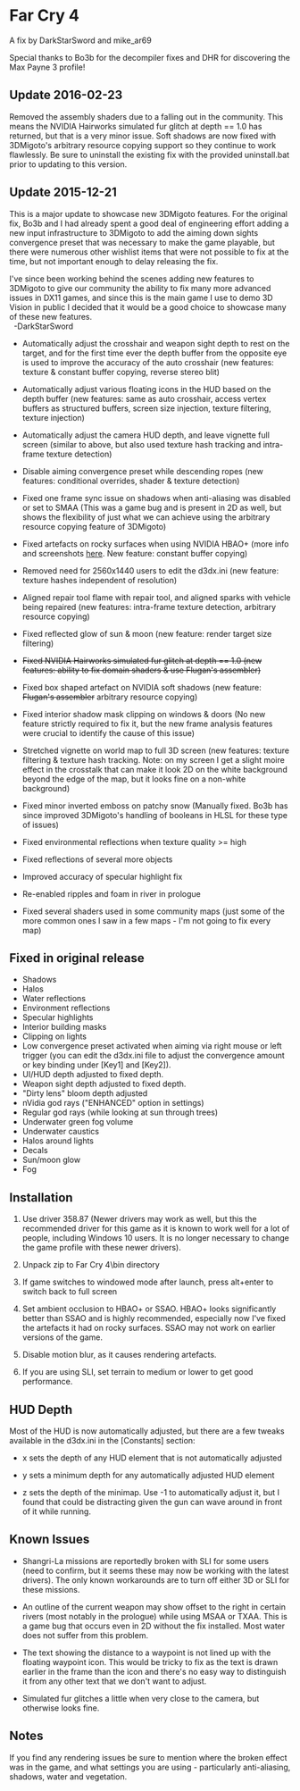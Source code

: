 Far Cry 4
=========

A fix by DarkStarSword and mike_ar69

Special thanks to Bo3b for the decompiler fixes and DHR for discovering the Max
Payne 3 profile!

Update 2016-02-23
-----------------
Removed the assembly shaders due to a falling out in the community. This means
the NVIDIA Hairworks simulated fur glitch at depth == 1.0 has returned, but
that is a very minor issue. Soft shadows are now fixed with 3DMigoto's
arbitrary resource copying support so they continue to work flawlessly. Be sure
to uninstall the existing fix with the provided uninstall.bat prior to updating
to this version.

Update 2015-12-21
-----------------
This is a major update to showcase new 3DMigoto features. For the original fix,
Bo3b and I had already spent a good deal of engineering effort adding a new
input infrastructure to 3DMigoto to add the aiming down sights convergence
preset that was necessary to make the game playable, but there were numerous
other wishlist items that were not possible to fix at the time, but not
important enough to delay releasing the fix.

I've since been working behind the scenes adding new features to 3DMigoto to
give our community the ability to fix many more advanced issues in DX11 games,
and since this is the main game I use to demo 3D Vision in public I decided
that it would be a good choice to showcase many of these new features.  
&nbsp;&nbsp;-DarkStarSword

- Automatically adjust the crosshair and weapon sight depth to rest on the
  target, and for the first time ever the depth buffer from the opposite eye is
  used to improve the accuracy of the auto crosshair (new features: texture &
  constant buffer copying, reverse stereo blit)

- Automatically adjust various floating icons in the HUD based on the depth
  buffer (new features: same as auto crosshair, access vertex buffers as
  structured buffers, screen size injection, texture filtering, texture
  injection)

- Automatically adjust the camera HUD depth, and leave vignette full screen
  (similar to above, but also used texture hash tracking and intra-frame
  texture detection)

- Disable aiming convergence preset while descending ropes (new features:
  conditional overrides, shader & texture detection)

- Fixed one frame sync issue on shadows when anti-aliasing was disabled or set
  to SMAA (This was a game bug and is present in 2D as well, but shows the
  flexibility of just what we can achieve using the arbitrary resource copying
  feature of 3DMigoto)

- Fixed artefacts on rocky surfaces when using NVIDIA HBAO+ (more info and
  screenshots [here][1]. New feature: constant buffer copying)

[1]: https://forums.geforce.com/default/topic/897529/3d-hbao-normal-map-artefact-fix

- Removed need for 2560x1440 users to edit the d3dx.ini (new feature: texture
  hashes independent of resolution)

- Aligned repair tool flame with repair tool, and aligned sparks with vehicle
  being repaired (new features: intra-frame texture detection, arbitrary
  resource copying)

- Fixed reflected glow of sun & moon (new feature: render target size
  filtering)

- <del>Fixed NVIDIA Hairworks simulated fur glitch at depth == 1.0 (new features:
  ability to fix domain shaders & use Flugan's assembler)</del>

- Fixed box shaped artefact on NVIDIA soft shadows (new feature: <del>Flugan's
  assembler</del> arbitrary resource copying)

- Fixed interior shadow mask clipping on windows & doors (No new feature
  strictly required to fix it, but the new frame analysis features were crucial
  to identify the cause of this issue)

- Stretched vignette on world map to full 3D screen (new features: texture
  filtering & texture hash tracking. Note: on my screen I get a slight moire
  effect in the crosstalk that can make it look 2D on the white background
  beyond the edge of the map, but it looks fine on a non-white background)

- Fixed minor inverted emboss on patchy snow (Manually fixed. Bo3b has since
  improved 3DMigoto's handling of booleans in HLSL for these type of issues)

- Fixed environmental reflections when texture quality >= high

- Fixed reflections of several more objects

- Improved accuracy of specular highlight fix

- Re-enabled ripples and foam in river in prologue

- Fixed several shaders used in some community maps (just some of the more
  common ones I saw in a few maps - I'm not going to fix every map)

Fixed in original release
-------------------------
- Shadows
- Halos
- Water reflections
- Environment reflections
- Specular highlights
- Interior building masks
- Clipping on lights
- Low convergence preset activated when aiming via right mouse or left trigger
  (you can edit the d3dx.ini file to adjust the convergence amount or key
  binding under \[Key1\] and \[Key2\]).
- UI/HUD depth adjusted to fixed depth.
- Weapon sight depth adjusted to fixed depth.
- "Dirty lens" bloom depth adjusted
- nVidia god rays ("ENHANCED" option in settings)
- Regular god rays (while looking at sun through trees)
- Underwater green fog volume
- Underwater caustics
- Halos around lights
- Decals
- Sun/moon glow
- Fog

Installation
------------
1. Use driver 358.87 (Newer drivers may work as well, but this the recommended
   driver for this game as it is known to work well for a lot of people,
   including Windows 10 users. It is no longer necessary to change the game
   profile with these newer drivers).

2. Unpack zip to Far Cry 4\bin directory

3. If game switches to windowed mode after launch, press alt+enter to switch
   back to full screen

4. Set ambient occlusion to HBAO+ or SSAO. HBAO+ looks significantly better
   than SSAO and is highly recommended, especially now I've fixed the artefacts
   it had on rocky surfaces. SSAO may not work on earlier versions of the game.

5. Disable motion blur, as it causes rendering artefacts.

6. If you are using SLI, set terrain to medium or lower to get good
   performance.

HUD Depth
---------
Most of the HUD is now automatically adjusted, but there are a few tweaks
available in the d3dx.ini in the [Constants] section:

- x sets the depth of any HUD element that is not automatically adjusted

- y sets a minimum depth for any automatically adjusted HUD element

- z sets the depth of the minimap. Use -1 to automatically adjust it, but I
  found that could be distracting given the gun can wave around in front of it
  while running.

Known Issues
------------
- Shangri-La missions are reportedly broken with SLI for some users (need to
  confirm, but it seems these may now be working with the latest drivers).
  The only known workarounds are to turn off either 3D or SLI for these
  missions.

- An outline of the current weapon may show offset to the right in certain
  rivers (most notably in the prologue) while using MSAA or TXAA. This is a
  game bug that occurs even in 2D without the fix installed. Most water does
  not suffer from this problem.

- The text showing the distance to a waypoint is not lined up with the floating
  waypoint icon. This would be tricky to fix as the text is drawn earlier in
  the frame than the icon and there's no easy way to distinguish it from any
  other text that we don't want to adjust.

- Simulated fur glitches a little when very close to the camera, but otherwise
  looks fine.

Notes
-----
If you find any rendering issues be sure to mention where the broken effect was
in the game, and what settings you are using - particularly anti-aliasing,
shadows, water and vegetation.
